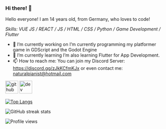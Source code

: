 ### Hi there! 👋


Hello everyone! I am 14 years old, from Germany, who loves to code!

*Skills: VUE JS / REACT / JS / HTML / CSS / Python / Game Development / Flutter*

- 🔭 I’m currently working on I’m currently programming my platformer game in GDScript and the Godot Engine  
- 🌱 I’m currently learning I’m also learning Flutter for App Development. 
- 📫 How to reach me: You can join my Discord Server: https://discord.gg/zJkKCfmKJx or even contact me: naturalpianist@hotmail.com 


[<img src='https://cdn.jsdelivr.net/npm/simple-icons@3.0.1/icons/github.svg' alt='github' height='40'>](https://github.com/naturalpianist)  [<img src='https://cdn.jsdelivr.net/npm/simple-icons@3.0.1/icons/dev-dot-to.svg' alt='dev' height='40'>](https://dev.to/naturalpianist)  

[![Top Langs](https://github-readme-stats.vercel.app/api/top-langs/?username=naturalpianist)](https://github.com/anuraghazra/github-readme-stats)

![GitHub streak stats](https://github-readme-streak-stats.herokuapp.com/?user=naturalpianist)  

![Profile views](https://gpvc.arturio.dev/naturalpianist)  
